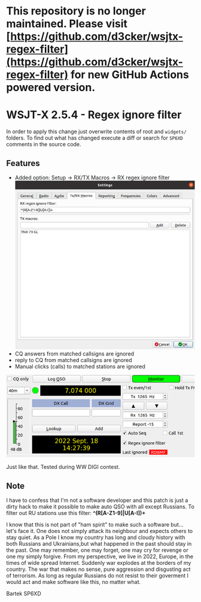 # This repository is no longer maintained. Please visit [https://github.com/d3cker/wsjtx-regex-filter](https://github.com/d3cker/wsjtx-regex-filter) for new GitHub Actions powered version. 

# WSJT-X 2.5.4 - Regex ignore filter 

In order to apply this change just overwrite contents of root and `widgets/` 
folders. To find out what has changed execute a diff or search for `SP6XD` 
comments in the source code.

## Features
- Added option: Setup -> RX/TX Macros -> RX regex ignore filter
![Options](images/options.png)
- CQ answers from matched callsigns are ignored
- reply to CQ from matched callsigns are ignored
- Manual clicks (calls) to matched stations are ignored

![Main window](images/main.png)

Just like that. Tested during WW DIGI contest.

## Note

I have to confess that I'm not a software developer and this patch is just 
a dirty hack to make it possible to make auto QSO with all except Russians.
To filter out RU stations use this filter: **^(R[A-Z1-9]|U[A-I])+** 

I know that this is not part of "ham spirit" to make such a software but...
let's face it. One does not simply attack its neighbour and expects others
to stay quiet. As a Pole I know my country has long and cloudy history with 
both Russians and Ukrainians,but what happened in the past should stay in the past.
One may remember, one may forget, one may cry for revenge or one my simply forgive.
From my perspective, we live in 2022, Europe, in the times of wide spread Internet.
Suddenly war explodes at the borders of my country. The war that makes no sense,
pure aggression and disgusting act of terrorism. As long as regular Russians do not 
resist to their goverment I would act and make software like this, no matter what.

Bartek SP6XD
